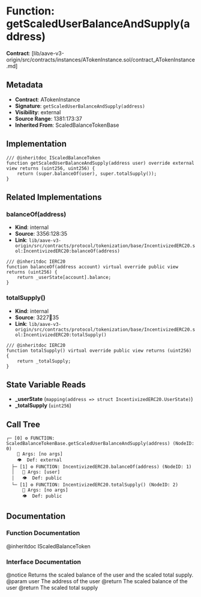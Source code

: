 # Function: getScaledUserBalanceAndSupply(address)

**Contract**: [lib/aave-v3-origin/src/contracts/instances/ATokenInstance.sol/contract_ATokenInstance.md]

## Metadata

- **Contract**: ATokenInstance
- **Signature**: `getScaledUserBalanceAndSupply(address)`
- **Visibility**: external
- **Source Range**: 1381:173:37
- **Inherited From**: ScaledBalanceTokenBase

## Implementation

```solidity
/// @inheritdoc IScaledBalanceToken
function getScaledUserBalanceAndSupply(address user) override external view returns (uint256, uint256) {
    return (super.balanceOf(user), super.totalSupply());
}
```

## Related Implementations

### balanceOf(address)

- **Kind**: internal
- **Source**: 3356:128:35
- **Link**: `lib/aave-v3-origin/src/contracts/protocol/tokenization/base/IncentivizedERC20.sol:IncentivizedERC20:balanceOf(address)`

```solidity
/// @inheritdoc IERC20
function balanceOf(address account) virtual override public view returns (uint256) {
    return _userState[account].balance;
}
```

### totalSupply()

- **Kind**: internal
- **Source**: 3227:100:35
- **Link**: `lib/aave-v3-origin/src/contracts/protocol/tokenization/base/IncentivizedERC20.sol:IncentivizedERC20:totalSupply()`

```solidity
/// @inheritdoc IERC20
function totalSupply() virtual override public view returns (uint256) {
    return _totalSupply;
}
```

## State Variable Reads

- **_userState** (`mapping(address => struct IncentivizedERC20.UserState)`)
- **_totalSupply** (`uint256`)

## Call Tree

```
┌─ [0] ⚙️ FUNCTION: ScaledBalanceTokenBase.getScaledUserBalanceAndSupply(address) (NodeID: 0)
    💬 Args: [no args]
    👁️  Def: external
  ├─ [1] ⚙️ FUNCTION: IncentivizedERC20.balanceOf(address) (NodeID: 1)
  │   💬 Args: [user]
  │   👁️  Def: public
  └─ [1] ⚙️ FUNCTION: IncentivizedERC20.totalSupply() (NodeID: 2)
      💬 Args: [no args]
      👁️  Def: public
```

## Documentation

### Function Documentation

@inheritdoc IScaledBalanceToken

### Interface Documentation

 @notice Returns the scaled balance of the user and the scaled total supply.
 @param user The address of the user
 @return The scaled balance of the user
 @return The scaled total supply
